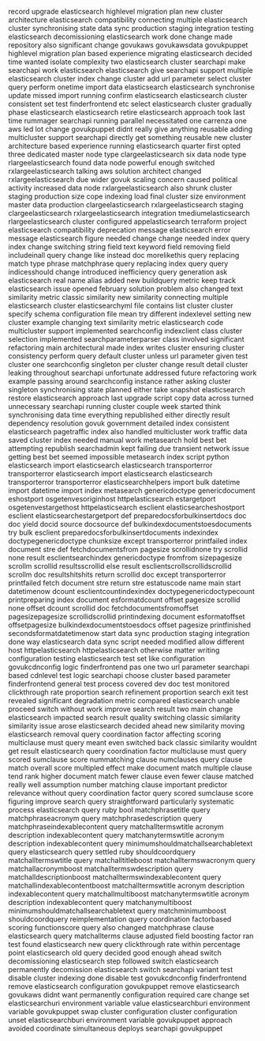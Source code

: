 record upgrade elasticsearch highlevel migration plan new cluster architecture elasticsearch compatibility connecting multiple elasticsearch cluster synchronising state data sync production staging integration testing elasticsearch decomissioning elasticsearch work done change made repository also significant change govukaws govukawsdata govukpuppet highlevel migration plan based experience migrating elasticsearch decided time wanted isolate complexity two elasticsearch cluster searchapi make searchapi work elasticsearch elasticsearch give searchapi support multiple elasticsearch cluster index change cluster add url parameter select cluster query perform onetime import data elasticsearch elasticsearch synchronise update missed import running confirm elasticsearch elasticsearch cluster consistent set test finderfrontend etc select elasticsearch cluster gradually phase elasticsearch elasticsearch retire elasticsearch approach took last time rummager searchapi running parallel necessitated one carrenza one aws led lot change govukpuppet didnt really give anything reusable adding multicluster support searchapi directly get something reusable new cluster architecture based experience running elasticsearch quarter first opted three dedicated master node type clargeelasticsearch six data node type rlargeelasticsearch found data node powerful enough switched rxlargeelasticsearch talking aws solution architect changed rxlargeelasticsearch due wider govuk scaling concern caused political activity increased data node rxlargeelasticsearch also shrunk cluster staging production size cope indexing load final cluster size environment master data production clargeelasticsearch rxlargeelasticsearch staging clargeelasticsearch rxlargeelasticsearch integration tmediumelasticsearch rlargeelasticsearch cluster configured appelasticsearch terraform project elasticsearch compatibility deprecation message elasticsearch error message elasticsearch figure needed change change needed index query index change switching string field text keyword field removing field includeinall query change like instead doc morelikethis query replacing match type phrase matchphrase query replacing index query query indicesshould change introduced inefficiency query generation ask elasticsearch real name alias added new buildquery metric keep track elasticsearch issue opened february solution problem also changed text similarity metric classic similarity new similarity connecting multiple elasticsearch cluster elasticsearchyml file contains list cluster cluster specify schema configuration file mean try different indexlevel setting new cluster example changing text similarity metric elasticsearch code multicluster support implemented searchconfig indexclient class cluster selection implemented searchparameterparser class involved significant refactoring main architectural made index writes cluster ensuring cluster consistency perform query default cluster unless url parameter given test cluster one searchconfig singleton per cluster change result detail cluster leaking throughout searchapi unfortunate addressed future refactoring work example passing around searchconfig instance rather asking cluster singleton synchronising state planned either take snapshot elasticsearch restore elasticsearch approach last upgrade script copy data across turned unnecessary searchapi running cluster couple week started think synchronising data time everything republished either directly result dependency resolution govuk government detailed index consistent elasticsearch pagetraffic index also handled multicluster work traffic data saved cluster index needed manual work metasearch hold best bet attempting republish searchadmin kept failing due transient network issue getting best bet seemed impossible metasearch index script python elasticsearch import elasticsearch elasticsearch transporterror transporterror elasticsearch import elasticsearch elasticsearch transporterror transporterror elasticsearchhelpers import bulk datetime import datetime import index metasearch genericdoctype genericdocument eshostport osgetenvesoriginhost httpelasticsearch estargetport osgetenvestargethost httpelasticsearch esclient elasticsearcheshostport esclient elasticsearchestargetport def preparedocsforbulkinsertdocs doc doc yield docid source docsource def bulkindexdocumentstoesdocuments try bulk esclient preparedocsforbulkinsertdocuments indexindex doctypegenericdoctype chunksize except transporterror printfailed index document stre def fetchdocumentsfrom pagesize scrollidnone try scrollid none result esclientsearchindex genericdoctype fromfrom sizepagesize scrollm scrollid resultsscrollid else result esclientscrollscrollidscrollid scrollm doc resultshitshits return scrollid doc except transporterror printfailed fetch document stre return stre estatuscode name main start datetimenow dcount esclientcountindexindex doctypegenericdoctypecount printpreparing index document esformatdcount offset pagesize scrollid none offset dcount scrollid doc fetchdocumentsfromoffset pagesizepagesize scrollidscrollid printindexing document esformatoffset offsetpagesize bulkindexdocumentstoesdocs offset pagesize printfinished secondsformatdatetimenow start data sync production staging integration done way elasticsearch data sync script needed modified allow different host httpelasticsearch httpelasticsearch otherwise matter writing configuration testing elasticsearch test set like configuration govukcdnconfig logic finderfrontend pas one two url parameter searchapi based cdnlevel test logic searchapi choose cluster based parameter finderfrontend general test process covered dev doc test monitored clickthrough rate proportion search refinement proportion search exit test revealed significant degradation metric compared elasticsearch unable proceed switch without work improve search result two main change elasticsearch impacted search result quality switching classic similarity similarity issue arose elasticsearch decided ahead new similarity moving elasticsearch removal query coordination factor affecting scoring multiclause must query meant even switched back classic similarity wouldnt get result elasticsearch query coordination factor multiclause must query scored sumclause score nummatching clause numclauses query clause match overall score multipled effect make document match multiple clause tend rank higher document match fewer clause even fewer clause matched really well assumption number matching clause important predictor relevance without query coordination factor query scored sumclause score figuring improve search query straightforward particularly systematic process elasticsearch query ruby bool matchphrasetitle query matchphraseacronym query matchphrasedescription query matchphraseindexablecontent query matchalltermswtitle acronym description indexablecontent query matchanytermswtitle acronym description indexablecontent query minimumshouldmatchallsearchabletext query elasticsearch query settled ruby shouldcoordquery matchalltermswtitle query matchalltitleboost matchalltermswacronym query matchallacronymboost matchalltermswdescription query matchalldescriptionboost matchalltermswindexablecontent query matchallindexablecontentboost matchalltermswtitle acronym description indexablecontent query matchallmultiboost matchanytermswtitle acronym description indexablecontent query matchanymultiboost minimumshouldmatchallsearchabletext query matchminimumboost shouldcoordquery reimplementation query coordination factorbased scoring functionscore query also changed matchphrase clause elasticsearch query matchallterms clause adjusted field boosting factor ran test found elasticsearch new query clickthrough rate within percentage point elasticsearch old query decided good enough ahead switch decomissioning elasticsearch step followed switch elasticsearch permanently decomission elasticsearch switch searchapi variant test disable cluster indexing done disable test govukcdnconfig finderfrontend remove elasticsearch configuration govukpuppet remove elasticsearch govukaws didnt want permanently configuration required care change set elasticsearchuri environment variable value elasticsearchburi environment variable govukpuppet swap cluster configuration cluster configuration unset elasticsearchburi environment variable govukpuppet approach avoided coordinate simultaneous deploys searchapi govukpuppet